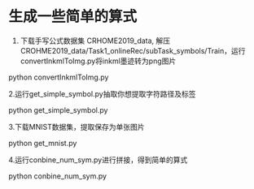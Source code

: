 # 生成一些简单的算式


1. 下载手写公式数据集 CRHOME2019_data, 解压CROHME2019_data/Task1_onlineRec/subTask_symbols/Train，运行convertInkmlToImg.py将inkml墨迹转为png图片

python convertInkmlToImg.py

2.运行get_simple_symbol.py抽取你想提取字符路径及标签

python get_simple_symbol.py

3.下载MNIST数据集，提取保存为单张图片

python get_mnist.py

4.运行conbine_num_sym.py进行拼接，得到简单的算式

python conbine_num_sym.py

